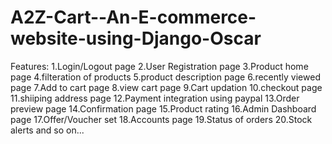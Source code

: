 # A2Z-Cart--An-E-commerce-website-using-Django-Oscar

Features:
  1.Login/Logout page
  2.User Registration page
  3.Product home page
  4.filteration of products
  5.product description page
  6.recently viewed page
  7.Add to cart page
  8.view cart page
  9.Cart updation
  10.checkout page
  11.shiiping address page
  12.Payment integration using paypal
  13.Order preview page
  14.Confirmation page
  15.Product rating
  16.Admin Dashboard page
  17.Offer/Voucher set 
  18.Accounts page
  19.Status of orders
  20.Stock alerts and so on...
